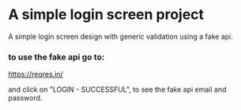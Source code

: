 # A simple login screen project

A simple login screen design with generic validation using a fake api.

### to use the fake api go to:

https://reqres.in/

and click on "LOGIN - SUCCESSFUL", to see the fake api email and password.